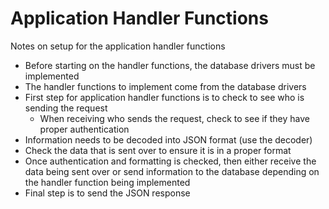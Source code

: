 # Application Handler Functions

Notes on setup for the application handler functions

* Before starting on the handler functions, the database drivers must be implemented
* The handler functions to implement come from the database drivers
* First step for application handler functions is to check to see who is sending the request
    * When receiving who sends the request, check to see if they have proper authentication
* Information needs to be decoded into JSON format (use the decoder)
* Check the data that is sent over to ensure it is in a proper format
* Once authentication and formatting is checked, then either receive the data being 
sent over or send information to the database depending on the handler function being implemented
* Final step is to send the JSON response
